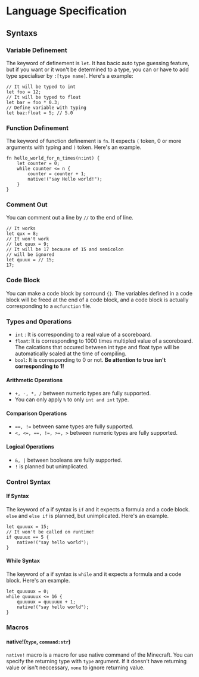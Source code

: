 # Language Specification
## Syntaxs
### Variable Definement
The keyword of definement is ```let```. It has bacic auto type guessing feature, but if you want or it won't be determined to a type, you can or have to add type specialiser by ```:[type name]```. Here's a example:
```
// It will be typed to int
let foo = 12;
// It will be typed to float
let bar = foo * 0.3;
// Define variable with typing
let baz:float = 5; // 5.0
```

### Function Definement
The keyword of function definement is ```fn```. It expects ```(``` token, 0 or more arguments with typing and ```)``` token. Here's an example.
```
fn hello_world_for_n_times(n:int) {
    let counter = 0;
    while counter <= n {
        counter = counter + 1;
        native!("say Hello world!");
    }
}
```

### Comment Out
You can comment out a line by ```//``` to the end of line.
```
// It works
let qux = 8;
// It won't work
// let quux = 9;
// It will be 17 because of 15 and semicolon
// will be ignored
let quuux = // 15;
17;
```

### Code Block
You can make a code block by sorround ```{}```. The variables defined in a code block will be freed at the end of a code block, and a code block is actually corresponding to a ```mcfunction``` file.

### Types and Operations
- ```int``` : It is corresponding to a real value of a scoreboard.
- ```float```: It is corresponding to 1000 times multipled value of a scoreboard. The calcations that occured between int type and float type will be automatically scaled at the time of compiling.
- ```bool```: It is corresponding to 0 or not. **Be attention to true isn't corresponding to 1!**
#### Arithmetic Operations
- ```+, -, *, /``` between numeric types are fully supported.
- You can only apply ```%``` to only ```int and int``` type.
#### Comparison Operations
- ```==, !=``` between same types are fully supported.
- ```<, <=, ==, !=, >=, >``` between numeric types are fully supported.
#### Logical Operations
- ```&, |``` between booleans are fully supported.
- ```!``` is planned but unimplicated.

### Control Syntax
#### If Syntax
The keyword of a if syntax is ```if``` and it expects a formula and a code block. ```else``` and ```else if``` is planned, but unimplicated. Here's an example.
```
let quuuux = 15;
// It won't be called on runtime!
if quuuux == 5 {
    native!("say hello world");
}
```
#### While Syntax
The keyword of a if syntax is ```while``` and it expects a formula and a code block. Here's an example.
```
let quuuuux = 0;
while quuuuux <= 16 {
    quuuuux = quuuuux + 1;
    native!("say hello world");
}
```

### Macros
#### native!(```type```, ```command:str```)
```native!``` macro is a macro for use native command of the Minecraft. You can specify the returning type with ```type``` argument. If it doesn't have returning value or isn't neccessary, ```none``` to ignore returning value.